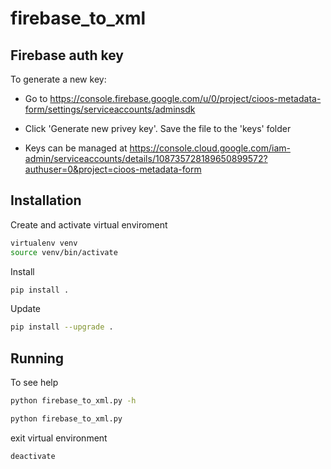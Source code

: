 # firebase_to_xml

## Firebase auth key

To generate a new key:

- Go to <https://console.firebase.google.com/u/0/project/cioos-metadata-form/settings/serviceaccounts/adminsdk>
- Click 'Generate new privey key'. Save the file to the 'keys' folder

- Keys can be managed at <https://console.cloud.google.com/iam-admin/serviceaccounts/details/108735728189650899572?authuser=0&project=cioos-metadata-form>

## Installation

Create and activate virtual enviroment

```bash
virtualenv venv
source venv/bin/activate
```

Install

```bash
pip install .
```

Update

```bash
pip install --upgrade .
```

## Running

To see help

```bash
python firebase_to_xml.py -h
```

```bash
python firebase_to_xml.py
```

exit virtual environment

```bash
deactivate
```
